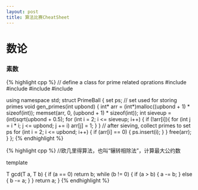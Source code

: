 ```yaml
---
layout: post
title: 算法比赛CheatSheet
---
```



# 数论

### 素数
{% highlight cpp %}
// define a class for prime related oprations
#include <set>
#include <cstdlib>
#include <cstdio>
#include <cmath>

using namespace std;
struct PrimeBall {
    set<int> ps; // set used for storing primes
    void gen_primes(int upbond) {
        int* arr = (int*)malloc((upbond + 1) * sizeof(int));
        memset(arr, 0, (upbond + 1) * sizeof(int));
        int sieveup = (int)sqrt(upbond + 0.5);
        for (int i = 2; i <= sieveup; i++) {
            if (!arr[i]){
                for (int j = i * i; j <= upbond; j += i) arr[j] = 1;
            }
        }
        // after sieving, collect primes to set ps
        for (int i = 2; i <= upbond; i++) {
            if (arr[i] == 0) {
                ps.insert(i);
            }
        }
        free(arr);
    }
};
{% endhighlight %}

{% highlight cpp %}
//欧几里得算法，也叫“辗转相除法”，计算最大公约数

template <typename T>

T gcd(T a, T b) {
    if (a == 0) return b;
    while (b != 0) {
        if (a > b) {
            a -= b;
        } else {
            b -= a;
        }
    }
    return a;
}
{% endhighlight %}

